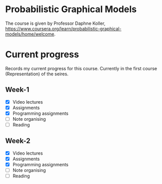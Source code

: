 # Probabilistic Graphical Models
The course is given by Professor Daphne Koller, https://www.coursera.org/learn/probabilistic-graphical-models/home/welcome.

# Current progress
Records my current progress for this course. Currently in the first course (Representation) of the seires.

## Week-1
- [x] Video lectures
- [x] Assignments
- [x] Programming assignments
- [ ] Note organising
- [ ] Reading

## Week-2
- [x] Video lectures
- [x] Assignments
- [x] Programming assignments
- [ ] Note organising
- [ ] Reading
